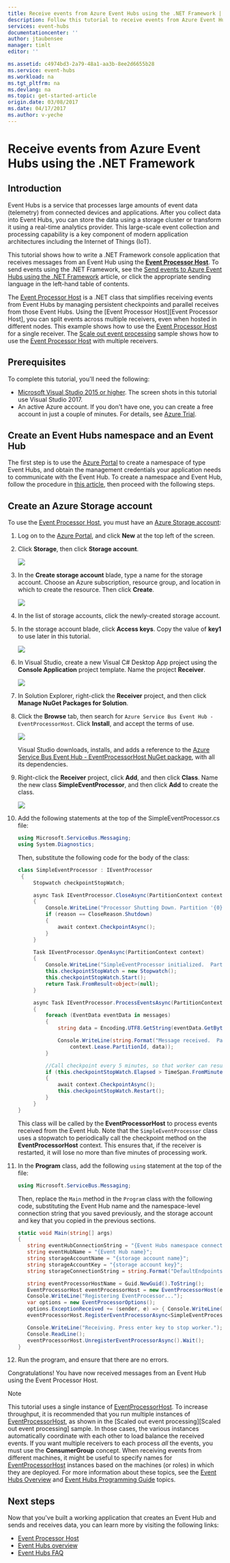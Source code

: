 ```yaml
---
title: Receive events from Azure Event Hubs using the .NET Framework | Azure
description: Follow this tutorial to receive events from Azure Event Hubs using the .NET Framework.
services: event-hubs
documentationcenter: ''
author: jtaubensee
manager: timlt
editor: ''

ms.assetid: c4974bd3-2a79-48a1-aa3b-8ee2d6655b28
ms.service: event-hubs
ms.workload: na
ms.tgt_pltfrm: na
ms.devlang: na
ms.topic: get-started-article
origin.date: 03/08/2017
ms.date: 04/17/2017
ms.author: v-yeche
---
```


# Receive events from Azure Event Hubs using the .NET Framework

## Introduction
Event Hubs is a service that processes large amounts of event data (telemetry) from connected devices and applications. After you collect data into Event Hubs, you can store the data using a storage cluster or transform it using a real-time analytics provider. This large-scale event collection and processing capability is a key component of modern application architectures including the Internet of Things (IoT).

This tutorial shows how to write a .NET Framework console application that receives messages from an Event Hub using the **[Event Processor Host][EventProcessorHost]**. To send events using the .NET Framework, see the [Send events to Azure Event Hubs using the .NET Framework](./event-hubs-dotnet-framework-getstarted-send.md) article, or click the appropriate sending language in the left-hand table of contents.

The [Event Processor Host][EventProcessorHost] is a .NET class that simplifies receiving events from Event Hubs by managing persistent checkpoints and parallel receives from those Event Hubs. Using the [Event Processor Host][Event Processor Host], you can split events across multiple receivers, even when hosted in different nodes. This example shows how to use the [Event Processor Host][EventProcessorHost] for a single receiver. The [Scale out event processing][Scale out Event Processing with Event Hubs] sample shows how to use the [Event Processor Host][EventProcessorHost] with multiple receivers.

## Prerequisites

To complete this tutorial, you'll need the following:

* [Microsoft Visual Studio 2015 or higher](http://visualstudio.com). The screen shots in this tutorial use Visual Studio 2017.
* An active Azure account. If you don't have one, you can create a free account in just a couple of minutes. For details, see [Azure Trial](https://www.azure.cn/pricing/1rmb-trial/).

## Create an Event Hubs namespace and an Event Hub

The first step is to use the [Azure Portal](https://portal.azure.cn) to create a namespace of type Event Hubs, and obtain the management credentials your application needs to communicate with the Event Hub. To create a namespace and Event Hub, follow the procedure in [this article](./event-hubs-create.md), then proceed with the following steps.

## Create an Azure Storage account

To use the [Event Processor Host][EventProcessorHost], you must have an [Azure Storage account][Azure Storage account]:

1. Log on to the [Azure Portal][Azure Portal], and click **New** at the top left of the screen.

2. Click **Storage**, then click **Storage account**.

    ![](./media/event-hubs-dotnet-framework-getstarted-receive-eph/create-storage1.png)

3. In the **Create storage account** blade, type a name for the storage account. Choose an Azure subscription, resource group, and location in which to create the resource. Then click **Create**.

    ![](./media/event-hubs-dotnet-framework-getstarted-receive-eph/create-storage2.png)

4. In the list of storage accounts, click the newly-created storage account.

5. In the storage account blade, click **Access keys**. Copy the value of **key1** to use later in this tutorial.

    ![](./media/event-hubs-dotnet-framework-getstarted-receive-eph/create-storage3.png)

6. In Visual Studio, create a new Visual C# Desktop App project using the **Console  Application** project template. Name the project **Receiver**.

    ![](./media/event-hubs-dotnet-framework-getstarted-receive-eph/create-receiver-csharp1.png)

7. In Solution Explorer, right-click the **Receiver** project, and then click **Manage NuGet Packages for Solution**.

8. Click the **Browse** tab, then search for `Azure Service Bus Event Hub - EventProcessorHost`. Click **Install**, and accept the terms of use.

    ![](./media/event-hubs-dotnet-framework-getstarted-receive-eph/create-eph-csharp1.png)

    Visual Studio downloads, installs, and adds a reference to the [Azure Service Bus Event Hub - EventProcessorHost NuGet package](https://www.nuget.org/packages/Microsoft.Azure.ServiceBus.EventProcessorHost), with all its dependencies.

9. Right-click the **Receiver** project, click **Add**, and then click **Class**. Name the new class **SimpleEventProcessor**, and then click **Add** to create the class.

    ![](./media/event-hubs-dotnet-framework-getstarted-receive-eph/create-receiver-csharp2.png)

10. Add the following statements at the top of the SimpleEventProcessor.cs file:

    ```csharp
    using Microsoft.ServiceBus.Messaging;
    using System.Diagnostics;
    ```

    Then, substitute the following code for the body of the class:

    ```csharp
    class SimpleEventProcessor : IEventProcessor
     {
         Stopwatch checkpointStopWatch;

         async Task IEventProcessor.CloseAsync(PartitionContext context, CloseReason reason)
         {
             Console.WriteLine("Processor Shutting Down. Partition '{0}', Reason: '{1}'.", context.Lease.PartitionId, reason);
             if (reason == CloseReason.Shutdown)
             {
                 await context.CheckpointAsync();
             }
         }

         Task IEventProcessor.OpenAsync(PartitionContext context)
         {
             Console.WriteLine("SimpleEventProcessor initialized.  Partition: '{0}', Offset: '{1}'", context.Lease.PartitionId, context.Lease.Offset);
             this.checkpointStopWatch = new Stopwatch();
             this.checkpointStopWatch.Start();
             return Task.FromResult<object>(null);
         }

         async Task IEventProcessor.ProcessEventsAsync(PartitionContext context, IEnumerable<EventData> messages)
         {
             foreach (EventData eventData in messages)
             {
                 string data = Encoding.UTF8.GetString(eventData.GetBytes());

                 Console.WriteLine(string.Format("Message received.  Partition: '{0}', Data: '{1}'",
                     context.Lease.PartitionId, data));
             }

             //Call checkpoint every 5 minutes, so that worker can resume processing from 5 minutes back if it restarts.
             if (this.checkpointStopWatch.Elapsed > TimeSpan.FromMinutes(5))
             {
                 await context.CheckpointAsync();
                 this.checkpointStopWatch.Restart();
             }
         }
    }
    ```

    This class will be called by the **EventProcessorHost** to process events received from the Event Hub. Note that the `SimpleEventProcessor` class uses a stopwatch to periodically call the checkpoint method on the **EventProcessorHost** context. This ensures that, if the receiver is restarted, it will lose no more than five minutes of processing work.

11. In the **Program** class, add the following `using` statement at the top of the file:

    ```csharp
    using Microsoft.ServiceBus.Messaging;
    ```

    Then, replace the `Main` method in the `Program` class with the following code, substituting the Event Hub name and the namespace-level connection string that you saved previously, and the storage account and key that you copied in the previous sections. 

    ```csharp
    static void Main(string[] args)
    {
       string eventHubConnectionString = "{Event Hubs namespace connection string}";
       string eventHubName = "{Event Hub name}";
       string storageAccountName = "{storage account name}";
       string storageAccountKey = "{storage account key}";
       string storageConnectionString = string.Format("DefaultEndpointsProtocol=https;AccountName={0};AccountKey={1}", storageAccountName, storageAccountKey);

       string eventProcessorHostName = Guid.NewGuid().ToString();
       EventProcessorHost eventProcessorHost = new EventProcessorHost(eventProcessorHostName, eventHubName, EventHubConsumerGroup.DefaultGroupName, eventHubConnectionString, storageConnectionString);
       Console.WriteLine("Registering EventProcessor...");
       var options = new EventProcessorOptions();
       options.ExceptionReceived += (sender, e) => { Console.WriteLine(e.Exception); };
       eventProcessorHost.RegisterEventProcessorAsync<SimpleEventProcessor>(options).Wait();

       Console.WriteLine("Receiving. Press enter key to stop worker.");
       Console.ReadLine();
       eventProcessorHost.UnregisterEventProcessorAsync().Wait();
    }
    ```

12. Run the program, and ensure that there are no errors.

Congratulations! You have now received messages from an Event Hub using the Event Processor Host.

> [!NOTE]
> This tutorial uses a single instance of [EventProcessorHost][EventProcessorHost]. To increase throughput, it is recommended that you run multiple instances of [EventProcessorHost][EventProcessorHost], as shown in the [Scaled out event processing][Scaled out event processing] sample. In those cases, the various instances automatically coordinate with each other to load balance the received events. If you want multiple receivers to each process *all* the events, you must use the **ConsumerGroup** concept. When receiving events from different machines, it might be useful to specify names for [EventProcessorHost][EventProcessorHost] instances based on the machines (or roles) in which they are deployed. For more information about these topics, see the [Event Hubs Overview][Event Hubs Overview] and [Event Hubs Programming Guide][Event Hubs Programming Guide] topics.
> 
> 

<!-- Links -->
[Event Hubs Overview]: event-hubs-overview.md
[Event Hubs Programming Guide]: ./event-hubs-programming-guide.md
[Azure Storage account]: ../storage/storage-create-storage-account.md
[EventProcessorHost]: https://docs.microsoft.com/en-us/dotnet/api/microsoft.servicebus.messaging.eventprocessorhost
[Azure portal]: https://portal.azure.cn

## Next steps
Now that you've built a working application that creates an Event Hub and sends and receives data, you can learn more by visiting the following links:

* [Event Processor Host](https://docs.microsoft.com/dotnet/api/microsoft.servicebus.messaging.eventprocessorhost)
* [Event Hubs overview][Event Hubs overview]
* [Event Hubs FAQ](./event-hubs-faq.md)

<!-- Images. -->
[19]: ./media/event-hubs-csharp-ephcs-getstarted/create-eh-proj1.png
[20]: ./media/event-hubs-csharp-ephcs-getstarted/create-eh-proj2.png
[21]: ./media/event-hubs-csharp-ephcs-getstarted/run-csharp-ephcs1.png
[22]: ./media/event-hubs-csharp-ephcs-getstarted/run-csharp-ephcs2.png

<!-- Links -->
[EventProcessorHost]: https://www.nuget.org/packages/Microsoft.Azure.ServiceBus.EventProcessorHost
[Event Hubs overview]: event-hubs-overview.md
[Scale out Event Processing with Event Hubs]: https://code.msdn.microsoft.com/Service-Bus-Event-Hub-45f43fc3